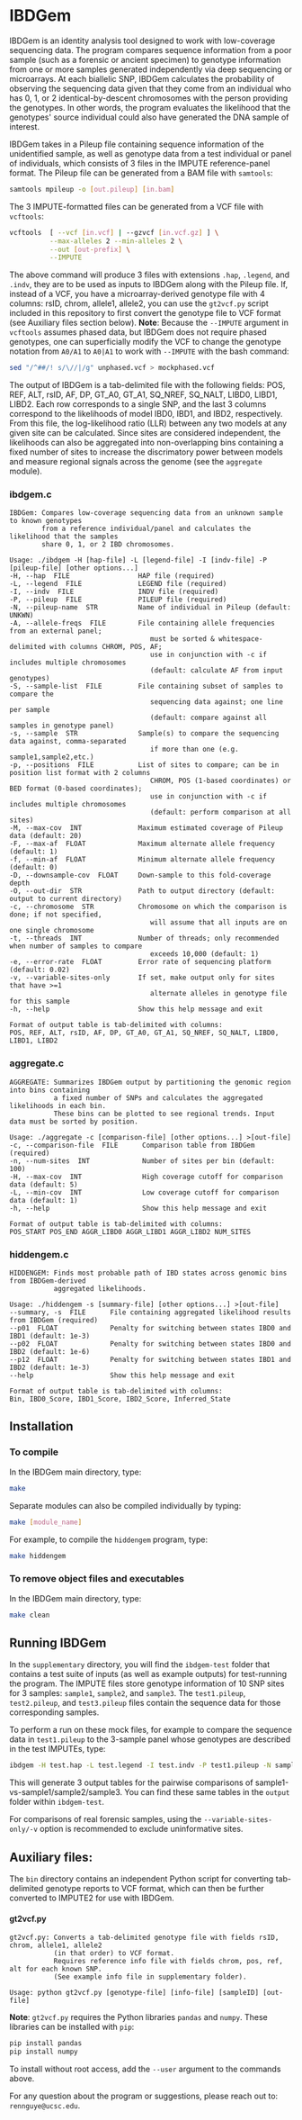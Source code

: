 # IBDGem
IBDGem is an identity analysis tool designed to work with low-coverage sequencing data. 
The program compares sequence information from a poor sample (such as a forensic or 
ancient specimen) to genotype information from one or more samples generated independently 
via deep sequencing or microarrays. At each biallelic SNP, IBDGem calculates the probability 
of observing the sequencing data given that they come from an individual who has 0, 1, or 2 
identical-by-descent chromosomes with the person providing the genotypes. In other words, 
the program evaluates the likelihood that the genotypes' source individual could also have 
generated the DNA sample of interest.
 
IBDGem takes in a Pileup file containing sequence information of the unidentified sample, 
as well as genotype data from a test individual or panel of individuals, which consists 
of 3 files in the IMPUTE reference-panel format.
The Pileup file can be generated from a BAM file with ```samtools```:
```bash
samtools mpileup -o [out.pileup] [in.bam]
```

The 3 IMPUTE-formatted files can be generated from a VCF file with ```vcftools```:
```bash
vcftools  [ --vcf [in.vcf] | --gzvcf [in.vcf.gz] ] \
          --max-alleles 2 --min-alleles 2 \
          --out [out-prefix] \
          --IMPUTE
```
The above command will produce 3 files with extensions ```.hap```, ```.legend```, and ```.indv```, 
they are to be used as inputs to IBDGem along with the Pileup file.
If, instead of a VCF, you have a microarray-derived genotype file with 4 columns: rsID, chrom, 
allele1, allele2, you can use the ```gt2vcf.py``` script included in this repository to first 
convert the genotype file to VCF format (see Auxiliary files section below).
**Note**: Because the ```--IMPUTE``` argument in ```vcftools``` assumes phased data, but IBDGem 
does not require phased genotypes, one can superficially modify the VCF to change the genotype
notation from ```A0/A1``` to ```A0|A1``` to work with ```--IMPUTE``` with the bash command:
```bash
sed "/^##/! s/\//|/g" unphased.vcf > mockphased.vcf
```

The output of IBDGem is a tab-delimited file with the following fields: 
POS, REF, ALT, rsID, AF, DP, GT_A0, GT_A1, SQ_NREF, SQ_NALT, LIBD0, LIBD1, LIBD2.
Each row corresponds to a single SNP, and the last 3 columns correspond to the likelihoods 
of model IBD0, IBD1, and IBD2, respectively. From this file, the log-likelihood ratio (LLR) 
between any two models at any given site can be calculated. Since sites are considered 
independent, the likelihoods can also be aggregated into non-overlapping bins containing 
a fixed number of sites to increase the discrimatory power between models and measure 
regional signals across the genome (see the ```aggregate``` module).



### ibdgem.c
```
IBDGem: Compares low-coverage sequencing data from an unknown sample to known genotypes
        from a reference individual/panel and calculates the likelihood that the samples
        share 0, 1, or 2 IBD chromosomes.

Usage: ./ibdgem -H [hap-file] -L [legend-file] -I [indv-file] -P [pileup-file] [other options...]
-H, --hap  FILE                 HAP file (required)
-L, --legend  FILE              LEGEND file (required)
-I, --indv  FILE                INDV file (required)
-P, --pileup  FILE              PILEUP file (required)
-N, --pileup-name  STR          Name of individual in Pileup (default: UNKWN)
-A, --allele-freqs  FILE        File containing allele frequencies from an external panel;
                                   must be sorted & whitespace-delimited with columns CHROM, POS, AF;
                                   use in conjunction with -c if includes multiple chromosomes
                                   (default: calculate AF from input genotypes)
-S, --sample-list  FILE         File containing subset of samples to compare the
                                   sequencing data against; one line per sample
                                   (default: compare against all samples in genotype panel)
-s, --sample  STR               Sample(s) to compare the sequencing data against, comma-separated
                                   if more than one (e.g. sample1,sample2,etc.)
-p, --positions  FILE           List of sites to compare; can be in position list format with 2 columns
                                   CHROM, POS (1-based coordinates) or BED format (0-based coordinates);
                                   use in conjunction with -c if includes multiple chromosomes
                                   (default: perform comparison at all sites)
-M, --max-cov  INT              Maximum estimated coverage of Pileup data (default: 20)
-F, --max-af  FLOAT             Maximum alternate allele frequency (default: 1)
-f, --min-af  FLOAT             Minimum alternate allele frequency (default: 0)
-D, --downsample-cov  FLOAT     Down-sample to this fold-coverage depth
-O, --out-dir  STR              Path to output directory (default: output to current directory)
-c, --chromosome  STR           Chromosome on which the comparison is done; if not specified,
                                   will assume that all inputs are on one single chromosome
-t, --threads  INT              Number of threads; only recommended when number of samples to compare
                                   exceeds 10,000 (default: 1)
-e, --error-rate  FLOAT         Error rate of sequencing platform (default: 0.02)
-v, --variable-sites-only       If set, make output only for sites that have >=1
                                   alternate alleles in genotype file for this sample
-h, --help                      Show this help message and exit

Format of output table is tab-delimited with columns:
POS, REF, ALT, rsID, AF, DP, GT_A0, GT_A1, SQ_NREF, SQ_NALT, LIBD0, LIBD1, LIBD2
```

### aggregate.c
```
AGGREGATE: Summarizes IBDGem output by partitioning the genomic region into bins containing
           a fixed number of SNPs and calculates the aggregated likelihoods in each bin.
           These bins can be plotted to see regional trends. Input data must be sorted by position.

Usage: ./aggregate -c [comparison-file] [other options...] >[out-file]
-c, --comparison-file  FILE      Comparison table from IBDGem (required)
-n, --num-sites  INT             Number of sites per bin (default: 100)
-H, --max-cov  INT               High coverage cutoff for comparison data (default: 5)
-L, --min-cov  INT               Low coverage cutoff for comparison data (default: 1)
-h, --help                       Show this help message and exit

Format of output table is tab-delimited with columns:
POS_START POS_END AGGR_LIBD0 AGGR_LIBD1 AGGR_LIBD2 NUM_SITES
```

### hiddengem.c
```
HIDDENGEM: Finds most probable path of IBD states across genomic bins from IBDGem-derived
           aggregated likelihoods.

Usage: ./hiddengem -s [summary-file] [other options...] >[out-file]
--summary, -s  FILE      File containing aggregated likelihood results from IBDGem (required)
--p01  FLOAT             Penalty for switching between states IBD0 and IBD1 (default: 1e-3)
--p02  FLOAT             Penalty for switching between states IBD0 and IBD2 (default: 1e-6)
--p12  FLOAT             Penalty for switching between states IBD1 and IBD2 (default: 1e-3)
--help                   Show this help message and exit

Format of output table is tab-delimited with columns:
Bin, IBD0_Score, IBD1_Score, IBD2_Score, Inferred_State
```

## Installation
### To compile
In the IBDGem main directory, type:
```bash
make
```
Separate modules can also be compiled individually by typing:
```bash
make [module_name]
```
For example, to compile the ```hiddengem``` program, type:
```bash
make hiddengem
```
### To remove object files and executables
In the IBDGem main directory, type:
```bash
make clean
```

## Running IBDGem
In the ```supplementary``` directory, you will find the ```ibdgem-test``` folder that contains
a test suite of inputs (as well as example outputs) for test-running the program. The IMPUTE
files store genotype information of 10 SNP sites for 3 samples: ```sample1```, ```sample2```,
and ```sample3```. The ```test1.pileup```, ```test2.pileup```, and ```test3.pileup``` files 
contain the  sequence data for those corresponding samples.

To perform a run on these mock files, for example to compare the sequence data in ```test1.pileup```
to the 3-sample panel whose genotypes are described in the test IMPUTEs, type:
```bash
ibdgem -H test.hap -L test.legend -I test.indv -P test1.pileup -N sample1
```
This will generate 3 output tables for the pairwise comparisons of sample1-vs-sample1/sample2/sample3.
You can find these same tables in the ```output``` folder within ```ibdgem-test```.

For comparisons of real forensic samples, using the ```--variable-sites-only/-v``` option is
recommended to exclude uninformative sites. 

## Auxiliary files:
The ```bin``` directory contains an independent Python script for converting tab-delimited
genotype reports to VCF format, which can then be further converted to IMPUTE2 for use with
IBDGem.
#### gt2vcf.py
```
gt2vcf.py: Converts a tab-delimited genotype file with fields rsID, chrom, allele1, allele2
           (in that order) to VCF format.
           Requires reference info file with fields chrom, pos, ref, alt for each known SNP.
           (See example info file in supplementary folder).

Usage: python gt2vcf.py [genotype-file] [info-file] [sampleID] [out-file]
```
**Note**: ```gt2vcf.py``` requires the Python libraries ```pandas``` and ```numpy```.
These libraries can be installed with ```pip```:
```bash
pip install pandas
pip install numpy
```
To install without root access, add the ```--user``` argument to the commands above.

For any question about the program or suggestions, please reach out to: ```rennguye@ucsc.edu```.